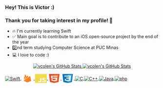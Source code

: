<h4 align="center">

### Hey! This is Victor :)

### Thank you for taking interest in my profile! 🥳

- :fire: I'm currently learning Swift 
- ✅ Main goal is to contribute to an iOS open-source project by the end of the year
- :two:nd term studying Computer Science at PUC Minas
- 💻 I love to code :)

<div align="center">
  <a href="https://github.com/vcolen">
  <img height="180em" alt="vcolen's GitHub Stats" src="https://github-readme-stats.vercel.app/api?username=vcolen&show_icons=true&count_private=true&bg_color=171717&title_color=DA0037&text_color=EDEDED&icon_color=DA0037" />
  <img height="180em" alt="vcolen's GitHub Stats" src="https://github-readme-stats.vercel.app/api/top-langs/?username=vcolen&layout=compact&show_icons=true&count_private=true&bg_color=171717&title_color=DA0037&text_color=EDEDED&icon_color=DA0037" />
</div>

<div style="display: inline_block"><br>
 <img align="center" alt="Swift" height="30" width="40" src="https://cdn.jsdelivr.net/gh/devicons/devicon/icons/swift/swift-original.svg"/>
 <img align="center" alt="Firebase" height="30" width="40" src="https://raw.githubusercontent.com/devicons/devicon/master/icons/firebase/firebase-plain.svg" />
 <img align="center" alt="JavaScript" height="30" width="40" src="https://raw.githubusercontent.com/devicons/devicon/master/icons/javascript/javascript-plain.svg">
 <img align="center" alt="html" height="30" width="40" src="https://raw.githubusercontent.com/devicons/devicon/master/icons/html5/html5-original.svg" />
 <img align="center" alt="css" height="30" width="40" src="https://raw.githubusercontent.com/devicons/devicon/master/icons/css3/css3-original.svg">
 <img align="center" alt="C" height="30" width="40" src="https://cdn.jsdelivr.net/gh/devicons/devicon/icons/c/c-original.svg" />
 <img align="center" alt="C++" height="30" width="40" src="https://cdn.jsdelivr.net/gh/devicons/devicon/icons/cplusplus/cplusplus-original.svg" />
 <img align="center" alt="Java" height="30" width="40" src="https://cdn.jsdelivr.net/gh/devicons/devicon/icons/java/java-original.svg" />
 <img align="center" alt="php" height="30" width="40" src="https://cdn.jsdelivr.net/gh/devicons/devicon/icons/php/php-original.svg"/>
</div>


